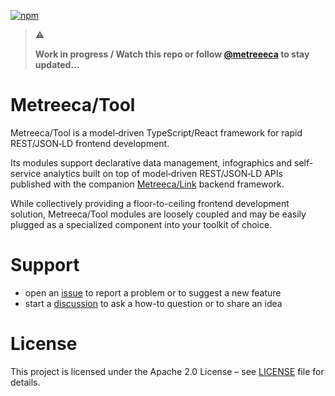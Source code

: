 [![npm](https://img.shields.io/npm/v/@metreeca/tool)](https://www.npmjs.com/package/@metreeca/tool)

> ⚠️
>
> **Work in progress / Watch this repo or follow [@metreeeca](https://twitter.com/metreeca) to stay updated…**

# Metreeca/Tool

Metreeca/Tool is a model‑driven TypeScript/React framework for rapid REST/JSON‑LD frontend development.

Its modules support declarative data management, infographics and self-service analytics built on
top of model‑driven REST/JSON‑LD APIs published with the companion [Metreeca/Link](https://github.com/metreeca/link)
backend framework.

While collectively providing a floor-to-ceiling frontend development solution, Metreeca/Tool modules are loosely
coupled and may be easily plugged as a specialized component into your toolkit of choice.

<!--
# Modules

| area | docs | description |
|-----:|:-----|:------------|
|      |      |             |

# Getting Started

…

-->

# Support

- open an [issue](https://github.com/metreeca/tool/issues) to report a problem or to suggest a new feature
- start a [discussion](https://github.com/metreeca/tool/discussions) to ask a how-to question or to share an idea

# License

This project is licensed under the Apache 2.0 License – see [LICENSE](https://github.com/metreeca/tool/blob/main/LICENSE)
file for details.
